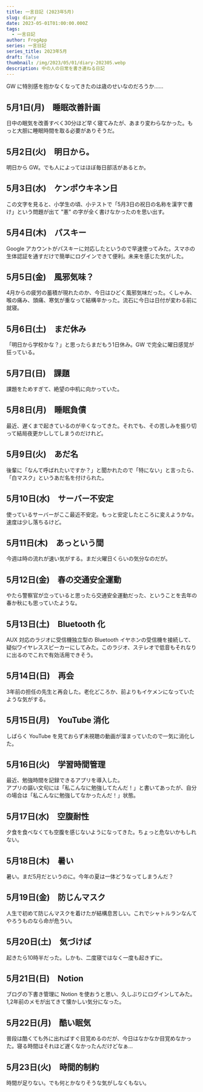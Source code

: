 ```yaml
---
title: 一言日記 (2023年5月)
slug: diary
date: 2023-05-01T01:00:00.000Z
tags:
  - 一言日記
author: FrogApp
series: 一言日記
series_title: 2023年5月
draft: false
thumbnail: /img/2023/05/01/diary-202305.webp
description: 中の人の日常を書き連ねる日記
---
```


GW に特別感を抱かなくなってきたのは歳のせいなのだろうか……

## 5月1日(月)　睡眠改善計画

日中の眠気を改善すべく30分ほど早く寝てみたが、あまり変わらなかった。もっと大胆に睡眠時間を取る必要がありそうだ。

## 5月2日(火)　明日から。

明日から GW。でも人によってはほぼ毎日部活があるとか。

## 5月3日(水)　ケンポウキネン日

この文字を見ると、小学生の頃、小テストで「5月3日の祝日の名称を漢字で書け」という問題が出て "憲" の字が全く書けなかったのを思い出す。

## 5月4日(木)　パスキー

Google アカウントがパスキーに対応したというので早速使ってみた。スマホの生体認証を通すだけで簡単にログインできて便利。未来を感じた気がした。

## 5月5日(金)　風邪気味？

4月からの疲労の蓄積が現れたのか、今日はひどく風邪気味だった。くしゃみ、喉の痛み、頭痛、寒気が重なって結構辛かった。流石に今日は日付が変わる前に就寝。

## 5月6日(土)　まだ休み

「明日から学校かな？」と思ったらまだもう1日休み。GW で完全に曜日感覚が狂っている。

## 5月7日(日)　課題

課題をためすぎて、絶望の中机に向かっていた。

## 5月8日(月)　睡眠負債

最近、遅くまで起きているのが辛くなってきた。それでも、その苦しみを振り切って結局夜更かししてしまうのだけれど。

## 5月9日(火)　あだ名

後輩に「なんて呼ばれたいですか？」と聞かれたので「特にない」と言ったら、「白マスク」というあだ名を付けられた。

## 5月10日(水)　サーバー不安定

使っているサーバーがここ最近不安定。もっと安定したところに変えようかな。速度は少し落ちるけど。

## 5月11日(木)　あっという間

今週は時の流れが速い気がする。まだ火曜日くらいの気分なのだが。

## 5月12日(金)　春の交通安全運動

やたら警察官が立っていると思ったら交通安全運動だった、ということを去年の春か秋にも思っていたような。

## 5月13日(土)　Bluetooth 化

AUX 対応のラジオに受信機独立型の Bluetooth イヤホンの受信機を接続して、疑似ワイヤレススピーカーにしてみた。このラジオ、ステレオで低音もそれなりに出るのでこれで有効活用できそう。

## 5月14日(日)　再会

3年前の担任の先生と再会した。老化どころか、前よりもイケメンになっていたような気がする。

## 5月15日(月)　YouTube 消化

しばらく YouTube を見ておらず未視聴の動画が溜まっていたので一気に消化した。

## 5月16日(火)　学習時間管理

最近、勉強時間を記録できるアプリを導入した。\
アプリの謳い文句には「私こんなに勉強してたんだ！」と書いてあったが、自分の場合は「私こんなに勉強してなかったんだ！」状態。

## 5月17日(水)　空腹耐性

夕食を食べなくても空腹を感じないようになってきた。ちょっと危ないかもしれない。

## 5月18日(木)　暑い

暑い。まだ5月だというのに。今年の夏は一体どうなってしまうんだ？

## 5月19日(金)　防じんマスク

人生で初めて防じんマスクを着けたが結構息苦しい。これでシャトルランなんてやろうものなら命が危うい。

## 5月20日(土)　気づけば

起きたら10時半だった。しかも、二度寝ではなく一度も起きずに。

## 5月21日(日)　Notion

ブログの下書き管理に Notion を使おうと思い、久しぶりにログインしてみた。1,2年前のメモが出てきて懐かしい気分になった。

## 5月22日(月)　酷い眠気

普段は酷くても外に出ればすぐ目覚めるのだが、今日はなかなか目覚めなかった。寝る時間はそれほど遅くなかったんだけどなぁ…

## 5月23日(火)　時間的制約

時間が足りない。でも何とかなりそうな気がしなくもない。
